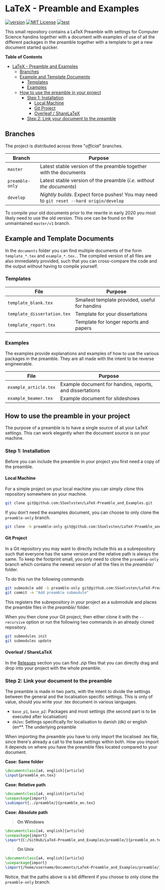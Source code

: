 # LaTeX - Preamble and Examples
[![version](https://img.shields.io/badge/version-2.0-blue.svg)](https://github.com/SSoelvsten/LaTeX-Preamble_and_Examples/tree/master)
[![MIT License](https://img.shields.io/badge/license-MIT%20License-blue.svg)](LICENSE.md)
[![test](https://github.com/SSoelvsten/LaTeX-Preamble_and_Examples/workflows/test/badge.svg?branch=master)](https://github.com/SSoelvsten/LaTeX-Preamble_and_Examples/actions?query=workflow%3Atest+branch%3Amaster)

This small repository contains a LaTeX Preamble with settings for Computer
Science handins together with a document with examples of use of all the
different packages in the preamble together with a template to get a new
document started quicker.

<!-- markdown-toc start - Don't edit this section. Run M-x markdown-toc-refresh-toc -->
**Table of Contents**

- [LaTeX - Preamble and Examples](#latex---preamble-and-examples)
    - [Branches](#branches)
    - [Example and Template Documents](#example-and-template-documents)
        - [Templates](#templates)
        - [Examples](#examples)
    - [How to use the preamble in your project](#how-to-use-the-preamble-in-your-project)
        - [Step 1: Installation](#step-1-installation)
            - [Local Machine](#local-machine)
            - [Git Project](#git-project)
            - [Overleaf / ShareLaTeX](#overleaf--sharelatex)
        - [Step 2: Link your document to the preamble](#step-2-link-your-document-to-the-preamble)

<!-- markdown-toc end -->

## Branches
The project is distributed across three "_official_" branches.

| Branch          | Purpose                                                                                  |
|-----------------|------------------------------------------------------------------------------------------|
| `master`        | Latest stable version of the preamble together with the documents                        |
| `preamble-only` | Latest stable version of the preamble (_i.e. without the documents_)                     |
| `develop`       | _Nightly builds_. Expect force pushes! You may need to `git reset --hard origin/develop` |

To compile your old documents prior to the rewrite in early 2020 you most likely
need to use the old version. This one can be found on the unmaintained
`master/v1` branch.

## Example and Template Documents
In the `documents` folder you can find multiple documents of the form
`template_*.tex` and `example_*.tex.`. The compiled version of all files are
also immediately provided, such that you can cross-compare the code and the
output without having to compile yourself.

### Templates

| File                        | Purpose                                        |
|-----------------------------|------------------------------------------------|
| `template_blank.tex`        | Smallest template provided, useful for handins |
| `template_dissertation.tex` | Template for your dissertations                |
| `template_report.tex`       | Template for longer reports and papers         |

### Examples
The examples provide explanations and examples of how to use the various
packages in the preamble. They are all made with the intent to be reverse
engineerable.

| File                  | Purpose                                                  |
|-----------------------|----------------------------------------------------------|
| `example_article.tex` | Example document for handins, reports, and dissertations |
| `example_beamer.tex`  | Example document for slideshows                          |

## How to use the preamble in your project
The purpose of a preamble is to have a single source of all your LaTeX settings.
This can work elegantly when the document source is on your machine.

### Step 1: Installation
Before you can include the preamble in your project you first need a copy of the
preamble.

#### Local Machine
For a simple project on your local machine you can simply _clone_ this
repository somewhere on your machine.
```bash
git clone git@github.com:SSoelvsten/LaTeX-Preamble_and_Examples.git
```
If you don't need the examples document, you can choose to only clone the
`preamble-only` branch.
```bash
git clone -b preamble-only git@github.com:SSoelvsten/LaTeX-Preamble_and_Examples.git
```

#### Git Project
In a Git repository you may want to directly include this as a subrepository
such that everyone has the same version and the relative path is always the
same. To keep the footprint small, you only need to clone the `preamble-only`
branch which contains the newest version of all the files in the _preamble/_
folder.

To do this run the following commands
```bash
git submodule add -b preamble-only git@github.com:SSoelvsten/LaTeX-Preamble_and_Examples.git preamble
git commit -m "Add preamble submodule"
```
This registers the subrepository in your project as a submodule and places the
preamble files in the _preamble/_ folder.

When you then clone your Git project, then either clone it with the
`--recursive` option or run the following two commands in an already cloned repository.
```bash
git submodules init
git submodules update
```

#### Overleaf / ShareLaTeX
In the
[Releases](https://github.com/SSoelvsten/LaTeX-Preamble_and_Examples/releases)
section you can find _.zip_ files that you can directly drag and drop into your
project with the whole preamble.

### Step 2: Link your document to the preamble
The preamble is made in two parts, with the intent to divide the settings
between the general and the localisation specific settings. This is only of
value, should you write your .tex document in various languages.
- `base_p1`, `base_p2`: Packages and most settings (the second part is to be
  executed after localisation)
- `dk`/`en`: Settings specifically for localisation to danish (dk) or english (en**.
  The underlying preamble

When importing the preamble you have to only import the localised .tex file,
since there's already a call to the base settings within both. How you import it
depends on where you have the preamble files located compared to your document.

**Case: Same folder**
```tex
\documentclass[a4, english]{article}
\input{preamble_en.tex}
```

**Case: Relative path**
```tex
\documentclass[a4, english]{article}
\usepackage{import}
\subimport{../preamble/}{preamble_en.tex}
```

**Case: Absolute path**
> **On Windows**
```tex
\documentclass[a4, english]{article}
\usepackage{import}
\import{C:/GitHub/LaTeX-Preamble_and_Examples/preamble/}{preamble_en.tex}
```

> **On Unix**
```tex
\documentclass[a4, english]{article}
\usepackage{import}
\import{/home/username/Documents/LaTeX-Preamble_and_Examples/preamble/}{preamble_en.tex}
```

Notice, that the paths above is a bit different if you choose to only clone the
`preamble-only` branch.
